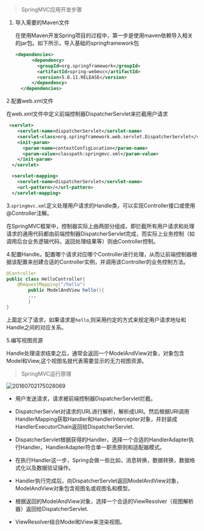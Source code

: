 >  SpringMVC应用开发步骤

1. 导入需要的Maven文件

   在使用Maven开发Spring项目的过程中，第一步是使用maven依赖导入相关的jar包。如下所示，导入基础的springframework包

   ```xml
   <dependencies>
         <dependency>
           <groupId>org.springframework</groupId>
           <artifactId>spring-webmvc</artifactId>
           <version>5.0.11.RELEASE</version>
         </dependency>
     </dependencies>
   ```



2.配置web.xml文件

在web.xml文件中定义前端控制器DispatcherServlet来拦截用户请求



```xml
 <servlet>
    <servlet-name>dispatcherServlet</servlet-name>
    <servlet-class>org.springframework.web.servlet.DispatcherServlet</servlet-class>
    <init-param>
      <param-name>contextConfigLocation</param-name>
      <param-value>classpath:springmvc.xml</param-value>
    </init-param>
  </servlet>

  <servlet-mapping>
    <servlet-name>dispatcherServlet</servlet-name>
    <url-pattern>/</url-pattern>
  </servlet-mapping>
```



3.`springmvc.xml`定义处理用户请求的Handle类，可以实现Controller接口或使用@Controller注解。

在SpringMVC框架中，控制器实际上由两部分组成，即拦截所有用户请求和处理请求的通用代码都由前端控制器DispatcherServlet完成，而实际上业务控制（如调用后台业务逻辑代码，返回处理结果等）则由Controller控制。



4.配置Handle。配置哪个请求对应哪个Controller进行处理，从而让前端控制器根据该配置来创建合适的Controller实例，并调用该Controller的业务控制方法。

```java
@Controller
public class HelloController{
	@RequestMapping("/hello")
		public ModelAndView hello(){
		...	
		}
}
```

上面定义了请求，如果请求是`hello`,则采用约定的方式来规定用户请求地址和Handle之间的对应关系。



5.编写视图资源

Handle处理请求结束之后，通常会返回一个ModelAndView对象，对象包含Model和View,这个视图名就代表需要显示的无力视图资源。



>  SpringMVC运行原理



![20160702175028069](https://tva1.sinaimg.cn/large/0082zybpgy1gbur80tiv0j30nw0evq4p.jpg)

- 用户发送请求，请求被前端控制器DispatcherServlet拦截。
- DispatcherServlet对请求的URL进行解析，解析成URI。然后根据URI调用HandlerMapping获取Handler和HandlerIntercepter对象，并封装成HandlerExecutorChain返回给DispatcherServlet.
- DispatcherServlet根据获得的Handler，选择一个合适的HandlerAdapter执行Handler。HandlerAdapter符合单一职责原则和适配器模式。
- 在执行Handler这一步，Spring会做一些比如，消息转换，数据转换，数据格式化以及数据验证操作。 

- Handler执行完成后，向DispatcherServlet返回ModelAndView对象，ModelAndView对象包含视图名或视图名和模型。
- 根据返回的ModelAndView对象，选择一个合适的ViewResolver（视图解析器）返回给DispatcherServlet.
- ViewResolver结合Model和View来渲染视图。



